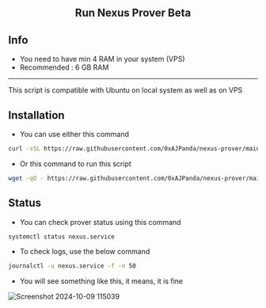 <h2 align=center>Run Nexus Prover Beta</h2>

## Info
- You need to have min 4 RAM in your system (VPS)
- Recommended : 6 GB RAM

---
This script is compatible with Ubuntu on local system as well as on VPS


## Installation
- You can use either this command
```bash
curl -sSL https://raw.githubusercontent.com/0xAJPanda/nexus-prover/main/nexus.sh | bash
```
- Or this command to run this script
```bash
wget -qO - https://raw.githubusercontent.com/0xAJPanda/nexus-prover/main/nexus.sh | bash
```

## Status
- You can check prover status using this command
```bash
systemctl status nexus.service
```
- To check logs, use the below command
```bash
journalctl -u nexus.service -f -n 50
```
- You will see something like this, it means, it is fine

![Screenshot 2024-10-09 115039](https://github.com/user-attachments/assets/3d3065d8-cb88-44ca-88b8-ac072bcf9eff)
